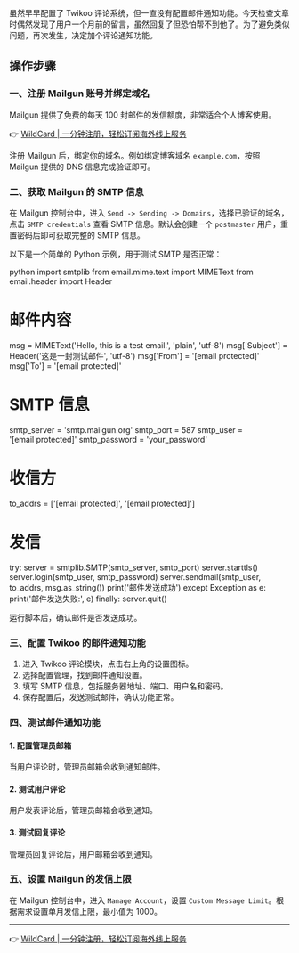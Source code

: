 虽然早早配置了 Twikoo 评论系统，但一直没有配置邮件通知功能。今天检查文章时偶然发现了用户一个月前的留言，虽然回复了但恐怕帮不到他了。为了避免类似问题，再次发生，决定加个评论通知功能。

## 操作步骤

### 一、注册 Mailgun 账号并绑定域名

Mailgun 提供了免费的每天 100 封邮件的发信额度，非常适合个人博客使用。

👉 [WildCard | 一分钟注册，轻松订阅海外线上服务](https://bit.ly/bewildcard)

注册 Mailgun 后，绑定你的域名。例如绑定博客域名 `example.com`，按照 Mailgun 提供的 DNS 信息完成验证即可。

### 二、获取 Mailgun 的 SMTP 信息

在 Mailgun 控制台中，进入 `Send -> Sending -> Domains`，选择已验证的域名，点击 `SMTP credentials` 查看 SMTP 信息。默认会创建一个 `postmaster` 用户，重置密码后即可获取完整的 SMTP 信息。

以下是一个简单的 Python 示例，用于测试 SMTP 是否正常：

python
import smtplib
from email.mime.text import MIMEText
from email.header import Header

# 邮件内容
msg = MIMEText('Hello, this is a test email.', 'plain', 'utf-8')
msg['Subject'] = Header('这是一封测试邮件', 'utf-8')
msg['From'] = '[email protected]'
msg['To'] = '[email protected]'

# SMTP 信息
smtp_server = 'smtp.mailgun.org'
smtp_port = 587
smtp_user = '[email protected]'
smtp_password = 'your_password'

# 收信方
to_addrs = ['[email protected]', '[email protected]']

# 发信
try:
    server = smtplib.SMTP(smtp_server, smtp_port)
    server.starttls()
    server.login(smtp_user, smtp_password)
    server.sendmail(smtp_user, to_addrs, msg.as_string())
    print('邮件发送成功')
except Exception as e:
    print('邮件发送失败:', e)
finally:
    server.quit()


运行脚本后，确认邮件是否发送成功。

### 三、配置 Twikoo 的邮件通知功能

1. 进入 Twikoo 评论模块，点击右上角的设置图标。
2. 选择配置管理，找到邮件通知设置。
3. 填写 SMTP 信息，包括服务器地址、端口、用户名和密码。
4. 保存配置后，发送测试邮件，确认功能正常。

### 四、测试邮件通知功能

#### 1. 配置管理员邮箱

当用户评论时，管理员邮箱会收到通知邮件。

#### 2. 测试用户评论

用户发表评论后，管理员邮箱会收到通知。

#### 3. 测试回复评论

管理员回复评论后，用户邮箱会收到通知。

### 五、设置 Mailgun 的发信上限

在 Mailgun 控制台中，进入 `Manage Account`，设置 `Custom Message Limit`。根据需求设置单月发信上限，最小值为 1000。

---

👉 [WildCard | 一分钟注册，轻松订阅海外线上服务](https://bit.ly/bewildcard)
